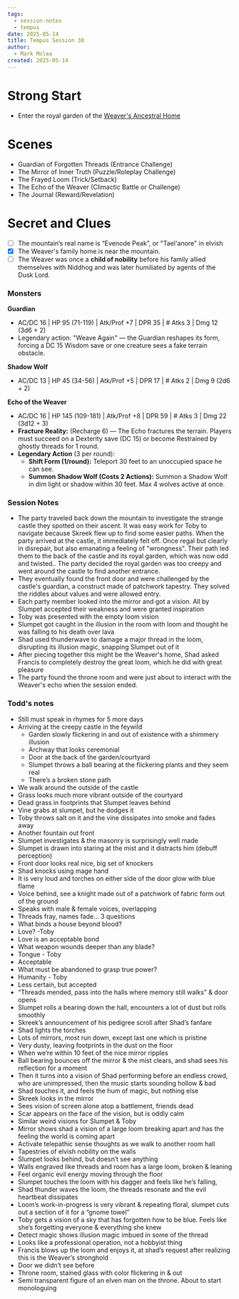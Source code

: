 ```yaml
---
tags:
  - session-notes
  - tempus
date: 2025-05-14
title: Tempus Session 38
author:
  - Mark Molea
created: 2025-05-14
---
```









# Strong Start

- Enter the royal garden of the [Weaver's Ancestral Home](/03---locations/weavers-ancestral-home)
# Scenes

- Guardian of Forgotten Threads (Entrance Challenge)
- The Mirror of Inner Truth (Puzzle/Roleplay Challenge)
- The Frayed Loom (Trick/Setback)
- The Echo of the Weaver (Climactic Battle or Challenge)
- The Journal (Reward/Revelation)

# Secret and Clues

- [ ] The mountain’s real name is “Evenode Peak”, or "Tael'anore" in elvish
- [x] The Weaver's family home is near the mountain.
- [ ] The Weaver was once a **child of nobility** before his family allied themselves with Niddhog and was later humiliated by agents of the Dusk Lord.

### Monsters

**Guardian**
- AC/DC 16 | HP 95 (71-119) | Atk/Prof +7 | DPR 35 | # Atks 3 | Dmg 12 (3d6 + 2)
- Legendary action: "Weave Again" — the Guardian reshapes its form, forcing a DC 15 Wisdom save or one creature sees a fake terrain obstacle.

**Shadow Wolf**
- AC/DC 13 | HP 45 (34-56) | Atk/Prof +5 | DPR 17 | # Atks 2 | Dmg 9 (2d6 + 2)

**Echo of the Weaver**
- AC/DC 16 | HP 145 (109-181) | Atk/Prof +8 | DPR 59 | # Atks 3 | Dmg 22 (3d12 + 3)
- **Fracture Reality:** (Recharge 6) — The Echo fractures the terrain. Players must succeed on a Dexterity save (DC 15) or become Restrained by ghostly threads for 1 round.
- **Legendary Action** (3 per round):
    - **Shift Form (1/round):** Teleport 30 feet to an unoccupied space he can see.
    - **Summon Shadow Wolf (Costs 2 Actions):** Summon a Shadow Wolf in dim light or shadow within 30 feet. Max 4 wolves active at once.
### Session Notes

- The party traveled back down the mountain to investigate the strange castle they spotted on their ascent.  It was easy work for Toby to navigate because Skreek flew up to find some easier paths.  When the party arrived at the castle, it immediately felt off.  Once regal but clearly in disrepair, but also emanating a feeling of "wrongness".  Their path led them to the back of the castle and its royal garden, which was now odd and twisted..  The party decided the royal garden was too creepy and went around the castle to find another entrance.  
- They eventually found the front door and were challenged by the castle's guardian, a construct made of patchwork tapestry.  They solved the riddles about values and were allowed entry.
- Each party member looked into the mirror and got a vision.  All by Slumpet accepted their weakness and were granted inspiration
- Toby was presented with the empty loom vision
- Slumpet got caught in the illusion in the room with loom and thought he was falling to his death over lava
- Shad used thunderwave to damage a major thread in the loom, disrupting its illusion magic, snapping Slumpet out of it
- After piecing together this might be the Weaver's home, Shad asked Francis to completely destroy the great loom, which he did with great pleasure
- The party found the throne room and were just about to interact with the Weaver's echo when the session ended.

### Todd's notes
- Still must speak in rhymes for 5 more days
- Arriving at the creepy castle in the feywild
  - Garden slowly flickering in and out of existence with a shimmery illusion 
  - Archway that looks ceremonial
  - Door at the back of the garden/courtyard
  - Slumpet throws a ball bearing at the flickering plants and they seem real
  - There’s a broken stone path
- We walk around the outside of the castle
- Grass looks much more vibrant outside of the courtyard
- Dead grass in footprints that Slumpet leaves behind
- Vine grabs at slumpet, but he dodges it
- Toby throws salt on it and the vine dissipates into smoke and fades away
- Another fountain out front
- Slumpet investigates & the masonry is surprisingly well made
- Slumpet is drawn into staring at the mist and it distracts him (debuff perception)
- Front door looks real nice, big set of knockers
- Shad knocks using mage hand
- It is very loud and torches on either side of the door glow with blue flame
- Voice behind, see a knight made out of a patchwork of fabric form out of the ground
- Speaks with male & female voices, overlapping
- Threads fray, names fade… 3 questions
- What binds a house beyond blood?
- Love? -Toby
- Love is an acceptable bond
- What weapon wounds deeper than any blade?
- Tongue - Toby
- Acceptable
- What must be abandoned to grasp true power?
- Humanity - Toby
- Less certain, but accepted
- “Threads mended, pass into the halls where memory still walks” & door opens
- Slumpet rolls a bearing down the hall, encounters a lot of dust but rolls smoothly
- Skreek’s announcement of his pedigree scroll after Shad’s fanfare
- Shad lights the torches
- Lots of mirrors, most run down, except last one which is pristine
- Very dusty, leaving footprints in the dust on the floor
- When we’re within 10 feet of the nice mirror ripples
- Ball bearing bounces off the mirror & the mist clears, and shad sees his reflection for a moment
- Then it turns into a vision of Shad performing before an endless crowd, who are unimpressed, then the music starts sounding hollow & bad
- Shad touches it, and feels the hum of magic, but nothing else
- Skreek looks in the mirror
- Sees vision of screen alone atop a battlement, friends dead
- Scar appears on the face of the vision, but is oddly calm
- Similar weird visions for Slumpet & Toby
- Mirror shows shad a vision of a large loom breaking apart and has the feeling the world is coming apart
- Activate telepathic sense thoughts as we walk to another room hall
- Tapestries of elvish nobility on the walls
- Slumpet looks behind, but doesn’t see anything
- Walls engraved like threads and room has a large loom, broken & leaning
- Feel organic evil energy moving through the floor
- Slumpet touches the loom with his dagger and feels like he’s falling,
- Shad thunder waves the loom, the threads resonate and the evil heartbeat dissipates
- Loom’s work-in-progress is very vibrant & repeating floral, slumpet cuts out a section of it for a “gnome towel”
- Toby gets a vision of a sky that has forgotten how to be blue. Feels like she’s forgetting everyone & everything she knew
- Detect magic shows illusion magic imbued in some of the thread
- Looks like a professional operation, not a hobbyist thing
- Francis blows up the loom and enjoys it, at shad’s request after realizing this is the Weaver’s stronghold
- Door we didn’t see before
- Throne room, stained glass with color flickering in & out
- Semi transparent figure of an elven man on the throne. About to start monologuing